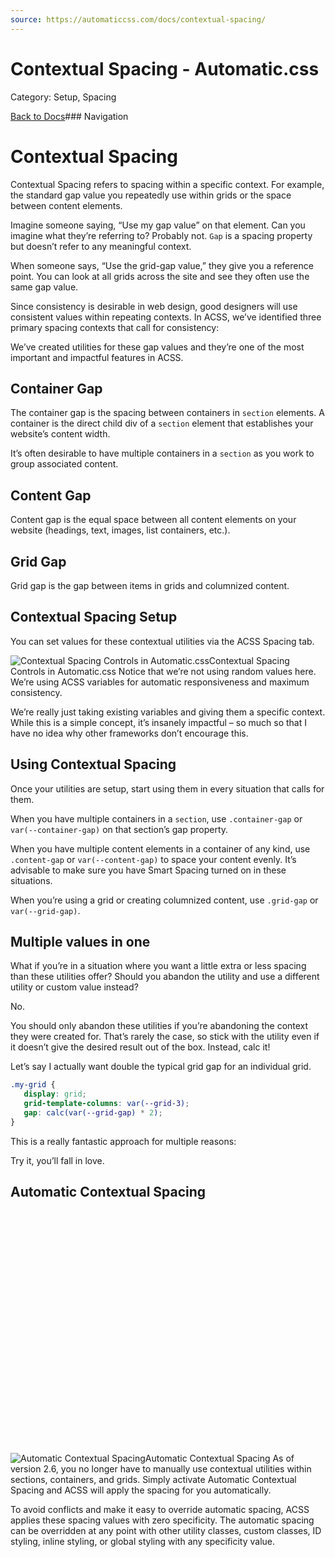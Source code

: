 ```yaml
---
source: https://automaticcss.com/docs/contextual-spacing/
---
```


# Contextual Spacing - Automatic.css

Category: Setup, Spacing

[Back to Docs](https://automaticcss.com/docs)### Navigation

# Contextual Spacing

Contextual Spacing refers to spacing within a specific context. For example, the standard gap value you repeatedly use within grids or the space between content elements.

Imagine someone saying, “Use my gap value” on that element. Can you imagine what they’re referring to? Probably not. `Gap` is a spacing property but doesn’t refer to any meaningful context.

When someone says, “Use the grid-gap value,” they give you a reference point. You can look at all grids across the site and see they often use the same gap value.

Since consistency is desirable in web design, good designers will use consistent values within repeating contexts. In ACSS, we’ve identified three primary spacing contexts that call for consistency:

We’ve created utilities for these gap values and they’re one of the most important and impactful features in ACSS.

## Container Gap

The container gap is the spacing between containers in `section` elements. A container is the direct child div of a `section` element that establishes your website’s content width.

It’s often desirable to have multiple containers in a `section` as you work to group associated content.

## Content Gap

Content gap is the equal space between all content elements on your website (headings, text, images, list containers, etc.).

## Grid Gap

Grid gap is the gap between items in grids and columnized content.

## Contextual Spacing Setup

You can set values for these contextual utilities via the ACSS Spacing tab.

![Contextual Spacing Controls in Automatic.css](https://automaticcss.com/wp-content/uploads/contextual-spacing-1024x823.jpg)Contextual Spacing Controls in Automatic.css
Notice that we’re not using random values here. We’re using ACSS variables for automatic responsiveness and maximum consistency.

We’re really just taking existing variables and giving them a specific context. While this is a simple concept, it’s insanely impactful – so much so that I have no idea why other frameworks don’t encourage this.

## Using Contextual Spacing

Once your utilities are setup, start using them in every situation that calls for them.

When you have multiple containers in a `section`, use `.container-gap` or `var(--container-gap)` on that section’s gap property.

When you have multiple content elements in a container of any kind, use `.content-gap` or `var(--content-gap)` to space your content evenly. It’s advisable to make sure you have Smart Spacing turned on in these situations.

When you’re using a grid or creating columnized content, use `.grid-gap` or `var(--grid-gap)`.

## Multiple values in one

What if you’re in a situation where you want a little extra or less spacing than these utilities offer? Should you abandon the utility and use a different utility or custom value instead?

No.

You should only abandon these utilities if you’re abandoning the context they were created for. That’s rarely the case, so stick with the utility even if it doesn’t give the desired result out of the box. Instead, calc it!

Let’s say I actually want double the typical grid gap for an individual grid.

```css
.my-grid {
   display: grid;
   grid-template-columns: var(--grid-3);
   gap: calc(var(--grid-gap) * 2);
}
```

This is a really fantastic approach for multiple reasons:

Try it, you’ll fall in love.

## Automatic Contextual Spacing

![Automatic Contextual Spacing](data:image/svg+xml,%3Csvg%20xmlns='http://www.w3.org/2000/svg'%20width='1024'%20height='788'%20viewBox='0%200%201024%20788'%3E%3C/svg%3E)![Automatic Contextual Spacing](https://automaticcss.com/wp-content/uploads/automatic-contextual-spacing-1024x788.jpg)Automatic Contextual Spacing
As of version 2.6, you no longer have to manually use contextual utilities within sections, containers, and grids. Simply activate Automatic Contextual Spacing and ACSS will apply the spacing for you automatically.

To avoid conflicts and make it easy to override automatic spacing, ACSS applies these spacing values with zero specificity. The automatic spacing can be overridden at any point with other utility classes, custom classes, ID styling, inline styling, or global styling with any specificity value.

